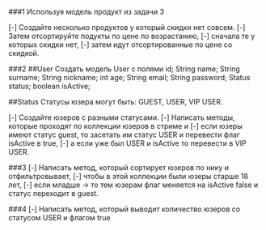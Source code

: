 ###1
Используя модель продукт из задачи 3 
 
[-] Cоздайте несколько продуктов у который скидки нет совсем. 
[-] Затем отсортируйте подукты по цене по возрастанию, 
        [-] сначала те у которых скидки нет, 
        [-] затем идут отсортированные по цене со скидкой.


###2
##User
Создать модель User с полями
id;
String name;
String surname;
String nickname;
int age;
String email;
String password;
Status status;
boolean isActive;


##Status
Статусы юзера могут быть:
GUEST,
USER,
VIP USER.

[-] Создайте юзеров с разными статусами. 
[-] Написать методы, которые проходят по коллекции юзеров в стриме и
        [-] если юзеры имеют статус guest, то
        засетать им статус USER и перевести флаг isActive в true,
        [-] а если уже был USER и isActive то перевести в VIP USER.

###3
[-] Написать метод, который сортирует юзеров по нику и отфильтровывает,
        [-] чтобы в этой коллекции были юзеры старше 18 лет,
        [-] если младше -> то тем юзерам флаг меняется на isActive false и статус переходит в guest.

###4
[-] Написать метод, который выводит количество юзеров со статусом USER и флагом true
